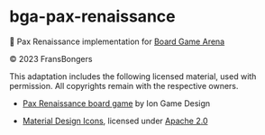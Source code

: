 # bga-pax-renaissance

🎲 Pax Renaissance implementation for [Board Game Arena](https://boardgamearena.com/)

© 2023 FransBongers

This adaptation includes the following licensed material, used with permission. All copyrights remain with the respective owners.

- [Pax Renaissance board game](https://iongamedesign.com/products/pax-renaissance) by Ion Game Design

- [Material Design Icons](https://pictogrammers.com/library/mdi/), licensed under [Apache 2.0](http://www.apache.org/licenses/LICENSE-2.0)
